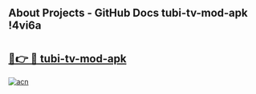 ## About Projects - GitHub Docs tubi-tv-mod-apk !4vi6a

# <h2><a href="https://andorid.site?title=tubi-tv-mod-apk&ref=14PRO">🔗👉 🔴 tubi-tv-mod-apk</a></h2>

[![acn](https://github.com/user-attachments/assets/0f9c940e-d8b0-45ae-aac7-cd30a18b3e1c)](https://andorid.site?title=tubi-tv-mod-apk&ref=14PRO)

